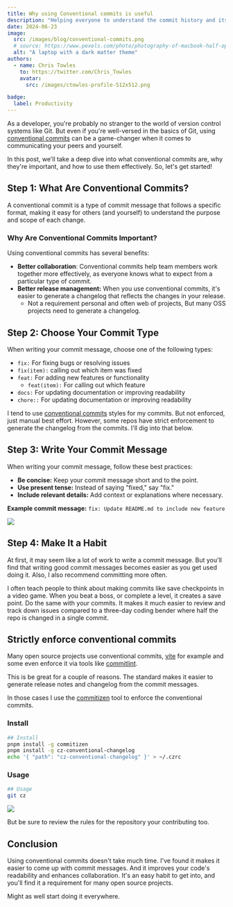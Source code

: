 ```yaml
---
title: Why using Conventional commits is useful
description: "Helping everyone to understand the commit history and its purpose"
date: 2024-06-23
image:
  src: /images/blog/conventional-commits.png
  # source: https://www.pexels.com/photo/photography-of-macbook-half-opened-on-white-wooden-surface-633409/
  alt: "A laptop with a dark matter theme"
authors:
  - name: Chris Towles
    to: https://twitter.com/Chris_Towles
    avatar:
      src: /images/ctowles-profile-512x512.png

badge:
  label: Productivity
---
```


As a developer, you're probably no stranger to the world of version control systems like Git. But even if you're well-versed in the basics of Git, using [conventional commits](https://www.conventionalcommits.org/) can be a game-changer when it comes to communicating your peers and yourself.

In this post, we'll take a deep dive into what conventional commits are, why they're important, and how to use them effectively. So, let's get started!

## Step 1: What Are Conventional Commits?

A conventional commit is a type of commit message that follows a specific format, making it easy for others (and yourself) to understand the purpose and scope of each change.

### Why Are Conventional Commits Important?

Using conventional commits has several benefits:

- **Better collaboration**: Conventional commits help team members work together more effectively, as everyone knows what to expect from a particular type of commit.
- **Better release management:** When you use conventional commits, it's easier to generate a changelog that reflects the changes in your release.
  - Not a requirement personal and often web of projects, But many OSS projects need to generate a changelog.


## Step 2: Choose Your Commit Type

When writing your commit message, choose one of the following types:

- `fix:` For fixing bugs or resolving issues
 - `fix(item):` calling out which item was fixed
- `feat:` For adding new features or functionality
  - `feat(item):` For calling out which feature
- `docs:` For updating documentation or improving readability
- `chore::` For updating documentation or improving readability


I tend to use [conventional commits](https://www.conventionalcommits.org/) styles for my commits. But not enforced, just manual best effort. However, some repos have strict enforcement to generate the changelog from the commits. I'll dig into that below.


## Step 3: Write Your Commit Message

When writing your commit message, follow these best practices:

- **Be concise:** Keep your commit message short and to the point.
- **Use present tense:** Instead of saying "fixed," say "fix."
- **Include relevant details:** Add context or explanations where necessary.

**Example commit message:** `fix: Update README.md to include new feature`

![](/images/blog/conventional-commit-example-ui-pro.png)

## Step 4: Make It a Habit

At first, it may seem like a lot of work to write a commit message. But you'll find that writing good commit messages becomes easier as you get used doing it. Also, I also recommend committing more often.

I often teach people to think about making commits like save checkpoints in a video game. When you beat a boss, or complete a level, it creates a save point. Do the same with your commits. It makes it much easier to review and track down issues compared to a three-day coding bender where half the repo is changed in a single commit. 




## Strictly enforce conventional commits

Many open source projects use conventional commits, [vite](https://github.com/vitejs/vite/blob/main/.github/commit-convention.md) for example and some even enforce it via tools like [commitlint](https://github.com/conventional-changelog/commitlint). 

This is be great for a couple of reasons. The standard makes it easier to generate release notes and changelog from the commit messages.

In those cases I use the [commitizen](https://github.com/commitizen/cz-cli) tool to enforce the conventional commits.


### Install

```bash
## Install
pnpm install -g commitizen
pnpm install -g cz-conventional-changelog
echo '{ "path": "cz-conventional-changelog" }' > ~/.czrc
```

### Usage

```bash
## Usage
git cz

```

![](/images/blog/conventional-commits.png)

But be sure to review the rules for the repository your contributing too. 

## Conclusion

Using conventional commits doesn't take much time. I've found it makes it easier to come up with commit messages. And it improves your code's readability and enhances collaboration.  It's an easy habit to get into, and you'll find it a requirement for many open source projects.


Might as well start doing it everywhere.